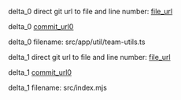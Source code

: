 delta_0 direct git url to file and line number: [file_url](https://www.github.com/orange-alliance/the-orange-alliance/commit/714ba54cf05a203839ae13837b5c61fd9ec76ca3/#diff-8fd18e8015750d6b7ebc7e51717d3bd831f54ae9dfb609564acb63ac14ac6c89L14)

delta_0 [commit_url0](https://www.github.com/orange-alliance/the-orange-alliance/commit/714ba54cf05a203839ae13837b5c61fd9ec76ca3)

delta_0 filename: src/app/util/team-utils.ts



delta_1 direct git url to file and line number: [file_url](https://www.github.com/developit/htm/commit/c54b79309b46f91e544c1d41159c6e8aec41e41f/#diff-0b5856b7606f07e47d576a66791b7666ff3239ee4e354656cabefb7d5fecec88L162)

delta_1 [commit_url0](https://www.github.com/developit/htm/commit/c54b79309b46f91e544c1d41159c6e8aec41e41f)

delta_1 filename: src/index.mjs




